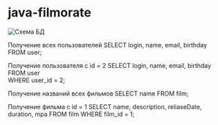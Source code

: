 # java-filmorate
![Схема БД](/../add-friends-likes/Схема_БД.png)

Получение всех пользователей
SELECT login,
        name,
        email,
        birthday
FROM user;

Получение пользователя с id = 2
SELECT login,
        name,
        email,
        birthday
FROM user   
WHERE user_id = 2;

Получение названий всех фильмов
SELECT  name
FROM film;

Получение фильма с id = 1 
SELECT  name,
        description,
        reliaseDate,
        duration,
        mpa
FROM film
WHERE film_id = 1;
